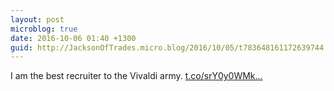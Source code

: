 ```yaml
---
layout: post
microblog: true
date: 2016-10-06 01:40 +1300
guid: http://JacksonOfTrades.micro.blog/2016/10/05/t783648161172639744.html
---
```

I am the best recruiter to the Vivaldi army. [t.co/srY0y0WMk...](https://t.co/srY0y0WMkp)
